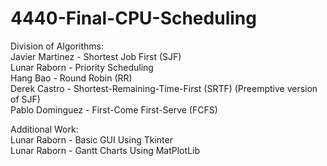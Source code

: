 # 4440-Final-CPU-Scheduling

Division of Algorithms:  
Javier Martinez - Shortest Job First (SJF)  
Lunar Raborn - Priority Scheduling  
Hang Bao - Round Robin (RR)  
Derek Castro - Shortest-Remaining-Time-First (SRTF) (Preemptive version of SJF)  
Pablo Dominguez - First-Come First-Serve (FCFS)  

Additional Work:  
Lunar Raborn - Basic GUI Using Tkinter  
Lunar Raborn - Gantt Charts Using MatPlotLib

